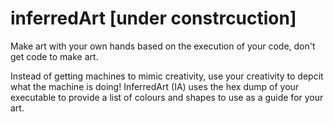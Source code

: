 # inferredArt [under constrcuction]
Make art with your own hands based on the execution of your code, don't get code to make art.


Instead of getting machines to mimic creativity, use your creativity to depcit what the machine is doing!
InferredArt (IA) uses the hex dump of your executable to provide a list of colours and shapes to use as a guide for your art.
